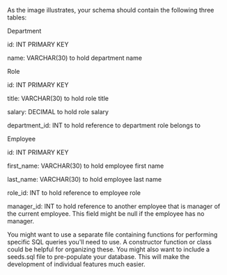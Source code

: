 As the image illustrates, your schema should contain the following three tables:

Department

id: INT PRIMARY KEY

name: VARCHAR(30) to hold department name

Role

id: INT PRIMARY KEY

title: VARCHAR(30) to hold role title

salary: DECIMAL to hold role salary

department_id: INT to hold reference to department role belongs to

Employee

id: INT PRIMARY KEY

first_name: VARCHAR(30) to hold employee first name

last_name: VARCHAR(30) to hold employee last name

role_id: INT to hold reference to employee role

manager_id: INT to hold reference to another employee that is manager of the current employee. This field might be null if the employee has no manager.

You might want to use a separate file containing functions for performing specific SQL queries you'll need to use. A constructor function or class could be helpful for organizing these. You might also want to include a seeds.sql file to pre-populate your database. This will make the development of individual features much easier.